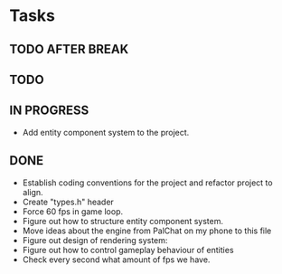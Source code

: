 # Tasks

## TODO AFTER BREAK

## TODO

## IN PROGRESS
- Add entity component system to the project.

## DONE
- Establish coding conventions for the project and refactor project to align.
- Create "types.h" header
- Force 60 fps in game loop.
- Figure out how to structure entity component system.
- Move ideas about the engine from PalChat on my phone to this file
- Figure out design of rendering system:
- Figure out how to control gameplay behaviour of entities
- Check every second what amount of fps we have.

